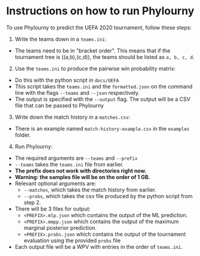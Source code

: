 # Instructions on how to run Phylourny

To use Phylourny to predict the UEFA 2020 tournament, follow these steps:

1. Write the teams down in a `teams.ini`:
  - The teams need to be in "bracket order". This means that if the tournament tree is ((a,b),(c,d)), the teams should
    be listed as `a, b, c, d`.
2. Use the `teams.ini` to produce the pairwise win probability matrix:
  - Do this with the python script in `docs/UEFA`
  - This script takes the `teams.ini` and the `formatted.json` on the command line with the flags `--teams` and `--json`
    respectively.
  - The output is specified with the `--output` flag. The output will be a CSV file that can be passed to Phylourny
3. Write down the match history in a `matches.csv`:
  - There is an example named `match-history-example.csv` in the `examples` folder.
4. Run Phylourny:
  - The required arguments are `--teams` and `--prefix`
  - `--teams` takes the `teams.ini` file from earlier.
  - **The prefix does not work with directories right now.**
  - **Warning: the samples file will be on the order of 1 GB.**
  - Relevant optional arguments are:
    - `--matches`, which takes the match history from earlier.
    - `--probs`, which takes the csv file produced by the python script from step 2.
  - There will be 3 files for output:
    - `<PREFIX>.mlp.json` which contains the output of the ML prediction.
    - `<PREFIX>.mmpp.json` which contains the output of the maximum marginal posterior prediction.
    - `<PREFIX>.probs.json` which contains the output of the tournament evaluation using the provided `probs` file
  - Each output file will be a WPV with entries in the order of `teams.ini`.

